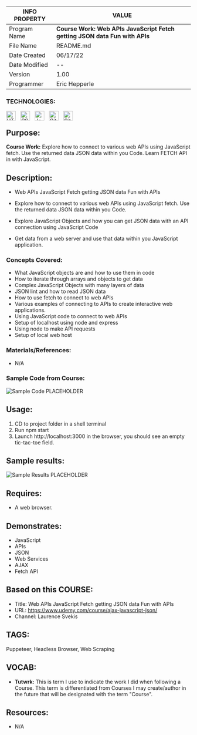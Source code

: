| INFO PROPERTY | VALUE                                                                      |
| ------------- | -------------------------------------------------------------------------- |
| Program Name  | **Course Work: Web APIs JavaScript Fetch getting JSON data Fun with APIs** |
| File Name     | README.md                                                                  |
| Date Created  | 06/17/22                                                                   |
| Date Modified | --                                                                         |
| Version       | 1.00                                                                       |
| Programmer    | Eric Hepperle                                                              |

### TECHNOLOGIES:

<img align="left" alt="HTML5" title="HTML5" width="26px" src="https://cdn.jsdelivr.net/gh/devicons/devicon/icons/html5/html5-original.svg" style="padding-right:10px;" />
<img align="left" alt="CSS3" title="CSS3" width="26px" src="https://cdn.jsdelivr.net/gh/devicons/devicon/icons/css3/css3-original.svg" style="padding-right:10px;" />
<img align="left" alt="JavaScript" title="JavaScript" width="26px" src="https://cdn.jsdelivr.net/gh/devicons/devicon/icons/javascript/javascript-original.svg" style="padding-right:10px;" />

<img align="left" alt="Git" title="Git" width="26px" src="https://cdn.jsdelivr.net/gh/devicons/devicon/icons/git/git-original.svg" style="padding-right:10px;" />


<img align="left" alt="GitHub" title="GitHub" width="26px" src="https://user-images.githubusercontent.com/3369400/139448065-39a229ba-4b06-434b-bc67-616e2ed80c8f.png" style="padding-right:10px;" />

<br>

## Purpose:
**Course Work:** Explore how to connect to various web APIs using JavaScript fetch. Use the returned data JSON data within you Code. Learn FETCH API in with JavaScript.

## Description:

- Web APIs JavaScript Fetch getting JSON data Fun with APIs

- Explore how to connect to various web APIs using JavaScript fetch.  Use the returned data JSON data within you Code.

- Explore JavaScript Objects and how you can get JSON data with an API connection using JavaScript Code

- Get data from a web server and use that data within you JavaScript application.

### Concepts Covered:

- What JavaScript objects are and how to use them in code
- How to iterate through arrays and objects to get data
- Complex JavaScript Objects with many layers of data
- JSON lint and how to read JSON data
- How to use fetch to connect to web APIs
- Various examples of connecting to APIs to create interactive web applications.
- Using JavaScript code to connect to web APIs
- Setup of localhost using node and express
- Using node to make API requests
- Setup of local web host

### Materials/References:

- N/A

### Sample Code from Course:

![Sample Code PLACEHOLDER]()

    
## Usage:
1. CD to project folder in a shell terminal
2. Run npm start
3. Launch http://localhost:3000 in the browser, you should see an empty tic-tac-toe field.
    
## Sample results: 

![Sample Results PLACEHOLDER]()

## Requires:
* A web browser.
    
## Demonstrates:
* JavaScript
* APIs
* JSON
* Web Services
* AJAX
* Fetch API

## Based on this COURSE:
- Title: Web APIs JavaScript Fetch getting JSON data Fun with APIs
- URL: https://www.udemy.com/course/ajax-javascript-json/
- Channel: Laurence Svekis

## TAGS:
Puppeteer, Headless Browser, Web Scraping

## VOCAB:
- **Tutwrk:** This is term I use to indicate the work I did when following a Course. This term is differentiated from Courses I may create/author in the future that will be designated with the term "Course".

## Resources:
- N/A
